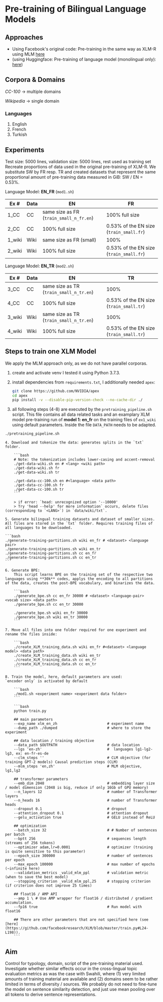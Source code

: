 # Pre-training of Bilingual Language Models

## Approaches

- Using Facebook's original code: Pre-training in the same way as XLM-R using MLM [here](https://github.com/facebookresearch/xlm#train-your-own-xlm-model-with-mlm-or-mlmtlm)
- (using Huggingface: Pre-training of language model (monolingual only): [here](https://huggingface.co/blog/how-to-train))

## Corpora & Domains

*CC-100* -> multiple domains

*Wikipedia* -> single domain

### Languages

1. English
2. French
3. Turkish

## Experiments

Test size: 5000 lines, validation size: 5000 lines, rest used as training set
Recreate proportions of data used in the original pre-training of XLM-R. We substitute SW by FR resp. TR and created datasets that represent the same proportional amount of pre-training data measured in GiB: SW / EN = 0.53%.

Language Model: **EN_FR** (`mod1.sh`)

| Ex # | Data | EN         | FR    |
|----|-------|------------|-------|
| 1_CC  | CC    | same size as FR (`train_small_n_fr.en`) | 100% full size  |
| 2_CC  | CC    | 100% full size       | 0.53% of the EN size (`train_small.fr`) |
| 1_wiki  | Wiki  | same size as FR (small) | 100%  |
| 2_wiki  | Wiki  | 100% full size       | 0.53% of the EN size (`train_small.fr`) |

Language Model: **EN_TR** (`mod2.sh`)

| Ex # | Data | EN         | TR    |
|----|-------|------------|-------|
| 3_CC  | CC    | same size as TR (`train_small_n_tr.en`) | 100%  |
| 4_CC  | CC    | 100% full size       | 0.53% of the EN size (`train_small.tr`) |
| 3_wiki | Wiki  | same size as TR (`train_small_n_tr.en`) | 100%  |
| 4_wiki  | Wiki  | 100% full size       | 0.53% of the EN size (`train_small.tr`) |

## Steps to train one XLM Model

We apply the MLM approach only, as we do not have parallel corporas.

1. create and activate venv I tested it using Python 3.7.3.

2. install dependencies from `requirements.txt`, I additionally needed  `apex`:

    ```bash
    git clone https://github.com/NVIDIA/apex
    cd apex
    pip install -v --disable-pip-version-check --no-cache-dir ./
    ```

3. all following steps (4-8) are executed by the `pretraining_pipeline.sh` script. This file contains all data related tasks and an examplary XLM model pre-training run of **model 1: en_fr** on the training files of `ex1_wiki` using default parameters. Inside the file `DATA_PATH` needs to be adapted.

```bash
./pretraining_pipeline.sh 
```

    4. Download and tokenize the data: generates splits in the `txt` folder.

        ```bash
        # Note: the tokenization includes lower-casing and accent-removal
        ./get-data-wiki.sh en # <lang> <wiki path>
        ./get-data-wiki.sh fr 
        ./get-data-wiki.sh tr  

        ./get-data-cc-100.sh en #<language> <data path>
        ./get-data-cc-100.sh fr 
        ./get-data-cc-100.sh tr 
        ```

        > if error: `head: unrecognized option '--10000'
        > Try 'head --help' for more information` occurs, delete files (corresponding to `<LANG>`) in `data/wiki/txt`.

    5. Generate bilingual training datasets and dataset of smaller sizes. All files are stored in the `txt` folder. Requires training files of all languages to be downloaded.

    ```bash
    ./generate-training-partitions.sh wiki en_fr # <dataset> <language pair>
    ./generate-training-partitions.sh wiki en_tr
    ./generate-training-partitions.sh cc en_fr
    ./generate-training-partitions.sh cc en_tr
    ```

    6. Generate BPE:
        This script learns BPE on the training set of the respective two languages using **30k** codes, applys the encoding to all partitions of the data, creates the post-BPE vocabulary, and binarizes the data.

        ```bash
        ./generate_bpe.sh cc en_fr 30000 # <dataset> <language-pair> <vocab size> <data path>
        ./generate_bpe.sh cc en_tr 30000

        ./generate_bpe.sh wiki en_fr 30000
        ./generate_bpe.sh wiki en_tr 30000 
        ```

    7. Move all files into one folder required for one experiment and rename the files inside:

        ```bash
        ./create_XLM_training_data.sh wiki en_fr #<dataset> <language model> <data path>
        ./create_XLM_training_data.sh wiki en_tr
        ./create_XLM_training_data.sh cc en_fr
        ./create_XLM_training_data.sh cc en_tr
        ```

    8. Train the model, here, default parameters are used:
    `encoder only` is activated by default

        ```bash
        ./mod1.sh <experiment name> <experiment data folder>
        ```

        ```bash
        python train.py

        ## main parameters
        --exp_name xlm_en_zh                       # experiment name
        --dump_path ./dumped                       # where to store the experiment

        ## data location / training objective
        --data_path $OUTPATH                       # data location
        --lgs 'en-zh'                              #  languages lg1-lg2-lg3, ex: en-fr-es-de
        --clm_steps ''                             # CLM objective (for training GPT-2 models) Causal prediction steps (CLM)
        --mlm_steps 'en,zh'                        # MLM objective, lg1,lg2

        ## transformer parameters
        --emb_dim 2048                             # embedding layer size / model dimension (2048 is big, reduce if only 16Gb of GPU memory)
        --n_layers 12                              # number of Transformer layers
        --n_heads 16                               # number of Transformer heads
        --dropout 0.1                              # dropout
        --attention_dropout 0.1                    # attention dropout
        --gelu_activation true                     # GELU instead of ReLU

        ## optimization
        --batch_size 32                            # # Number of sentences per batch
        --bptt 256                                 # sequences length  (streams of 256 tokens)
        --optimizer adam,lr=0.0001                 # optimizer (training is quite sensitive to this parameter)
        --epoch_size 300000                        # number of sentences per epoch
        --max_epoch 100000                         # max number of epochs (~infinite here)
        --validation_metrics _valid_mlm_ppl        # validation metric (when to save the best model)
        --stopping_criterion _valid_mlm_ppl,25     # stopping criterion (if criterion does not improve 25 times)

        ## float16 / AMP API
        --amp 1 \ # Use AMP wrapper for float16 / distributed / gradient accumulation.
        --fp16 true                                # Run model with float16

        ## There are other parameters that are not specified here (see [here](https://github.com/facebookresearch/XLM/blob/master/train.py#L24-L198)).
        ```

## Aim

Control for typology, domain, script of the pre-training material used. Investigate whether similar effects occur in the cross-lingual topic evaluation metrics as was the case with Swahili, where (1) very limited amounts of training material are available and (2) domains seem to be rather limited in terms of diversity / sources. We probably do not need to fine-tune the model on sentence similarity detection, and just use mean pooling over all tokens to derive sentence representations.

